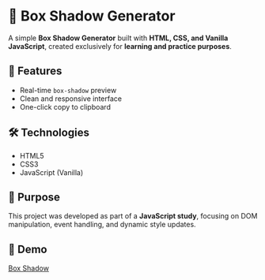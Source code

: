 # 🎨 Box Shadow Generator

A simple **Box Shadow Generator** built with **HTML, CSS, and Vanilla JavaScript**, created exclusively for **learning and practice purposes**.

## 🚀 Features

- Real-time `box-shadow` preview  
- Clean and responsive interface  
- One-click copy to clipboard  

## 🛠️ Technologies

- HTML5  
- CSS3  
- JavaScript (Vanilla)

## 🎯 Purpose

This project was developed as part of a **JavaScript study**, focusing on DOM manipulation, event handling, and dynamic style updates.

## 🔗 Demo

[Box Shadow](./demo.gif) 


   
   

